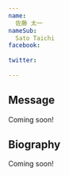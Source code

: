 ```yaml
---
name:
  佐藤 太一
nameSub:
  Sato Taichi
facebook:
 
twitter:
  
---
```



## Message
Coming soon!
## Biography
Coming soon!

